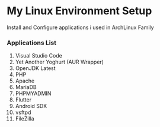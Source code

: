 # My Linux Environment Setup

Install and Configure applications i used in ArchLinux Family

### Applications List

1.  Visual Studio Code
2.  Yet Another Yoghurt (AUR Wrapper)
3.  OpenJDK Latest
4.  PHP
5.  Apache
6.  MariaDB
7.  PHPMYADMIN
8.  Flutter
9.  Android SDK
10. vsftpd
11. FileZilla
